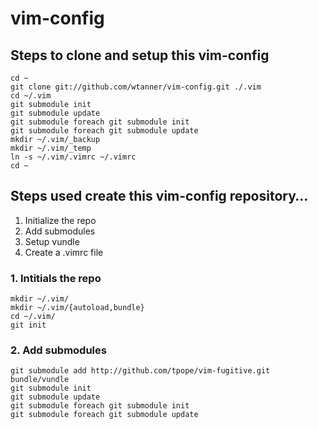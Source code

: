 vim-config
==========

## Steps to clone and setup this vim-config

	cd ~
	git clone git://github.com/wtanner/vim-config.git ./.vim
    cd ~/.vim
    git submodule init
    git submodule update
    git submodule foreach git submodule init
    git submodule foreach git submodule update
    mkdir ~/.vim/_backup
    mkdir ~/.vim/_temp
    ln -s ~/.vim/.vimrc ~/.vimrc
    cd ~

## Steps used create this vim-config repository…

1. Initialize the repo
2. Add submodules
3. Setup vundle
4. Create a .vimrc file

### 1. Intitials the repo

	mkdir ~/.vim/
	mkdir ~/.vim/{autoload,bundle}
	cd ~/.vim/
	git init

### 2. Add submodules

	git submodule add http://github.com/tpope/vim-fugitive.git bundle/vundle
	git submodule init
	git submodule update
	git submodule foreach git submodule init
	git submodule foreach git submodule update

